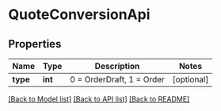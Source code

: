 # QuoteConversionApi

## Properties
Name | Type | Description | Notes
------------ | ------------- | ------------- | -------------
**type** | **int** | 0 &#x3D; OrderDraft, 1 &#x3D; Order | [optional] 

[[Back to Model list]](../README.md#documentation-for-models) [[Back to API list]](../README.md#documentation-for-api-endpoints) [[Back to README]](../README.md)


